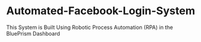 # Automated-Facebook-Login-System
This System is Built Using Robotic Process Automation (RPA) in the BluePrism Dashboard 
